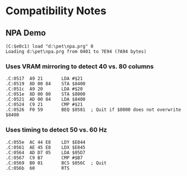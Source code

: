 # Compatibility Notes

## NPA Demo

```text
(C:$e0c1) load "d:\pet\npa.prg" 0
Loading d:\pet\npa.prg from 0401 to 7E94 (7A94 bytes)
```

### Uses VRAM mirroring to detect 40 vs. 80 columns

```text
.C:0517  A9 21       LDA #$21
.C:0519  8D 00 84    STA $8400
.C:051c  A9 20       LDA #$20
.C:051e  8D 00 80    STA $8000
.C:0521  AD 00 84    LDA $8400
.C:0524  C9 21       CMP #$21
.C:0526  F0 59       BEQ $0581  ; Quit if $8000 does not overwrite $8400
```

### Uses timing to detect 50 vs. 60 Hz

```text
.C:055e  AC 44 E8    LDY $E844
.C:0561  AE 45 E8    LDX $E845
.C:0564  AD D7 05    LDA $05D7
.C:0567  C9 B7       CMP #$B7
.C:0569  B0 01       BCS $056C  ; Quit
.C:056b  60          RTS
```
